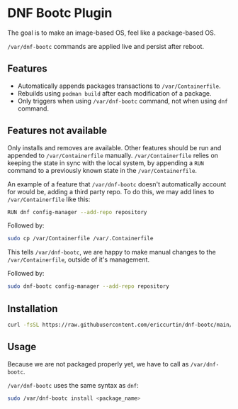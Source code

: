 # DNF Bootc Plugin

The goal is to make an image-based OS, feel like a package-based OS.

`/var/dnf-bootc` commands are applied live and persist after reboot.

## Features

- Automatically appends packages transactions to `/var/Containerfile`.
- Rebuilds using `podman build` after each modification of a package.
- Only triggers when using `/var/dnf-bootc` command, not when using `dnf` command.

## Features not available

Only installs and removes are available. Other features should be run and appended to `/var/Containerfile` manually. `/var/Containerfile` relies on keeping the state in sync with the local system, by appending a `RUN ` command to a previously known state in the `/var/Containerfile`.

An example of a feature that `/var/dnf-bootc` doesn't automatically account for would be, adding a third party repo. To do this, we may add lines to `/var/Containerfile` like this:

```bash
RUN dnf config-manager --add-repo repository
```

Followed by:

```bash
sudo cp /var/Containerfile /var/.Containerfile
```

This tells `/var/dnf-bootc`, we are happy to make manual changes to the `/var/Containerfile`, outside of it's management.

Followed by:

```bash
sudo dnf-bootc config-manager --add-repo repository
```

## Installation

```bash
curl -fsSL https://raw.githubusercontent.com/ericcurtin/dnf-bootc/main/install.sh | sudo bash
```

## Usage

Because we are not packaged properly yet, we have to call as `/var/dnf-bootc`.

`/var/dnf-bootc` uses the same syntax as `dnf`:

```bash
sudo /var/dnf-bootc install <package_name>
```

